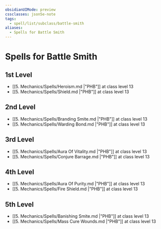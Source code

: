 ```yaml
---
obsidianUIMode: preview
cssclasses: json5e-note
tags:
  - spell/list/subclass/battle-smith
aliases:
  - Spells for Battle Smith
---
```

# Spells for Battle Smith

## 1st Level

- [[5. Mechanics/Spells/Heroism.md \|"PHB"]] at class level 13
- [[5. Mechanics/Spells/Shield.md \|"PHB"]] at class level 13

## 2nd Level

- [[5. Mechanics/Spells/Branding Smite.md \|"PHB"]] at class level 13
- [[5. Mechanics/Spells/Warding Bond.md \|"PHB"]] at class level 13

## 3rd Level

- [[5. Mechanics/Spells/Aura Of Vitality.md \|"PHB"]] at class level 13
- [[5. Mechanics/Spells/Conjure Barrage.md \|"PHB"]] at class level 13

## 4th Level

- [[5. Mechanics/Spells/Aura Of Purity.md \|"PHB"]] at class level 13
- [[5. Mechanics/Spells/Fire Shield.md \|"PHB"]] at class level 13

## 5th Level

- [[5. Mechanics/Spells/Banishing Smite.md \|"PHB"]] at class level 13
- [[5. Mechanics/Spells/Mass Cure Wounds.md \|"PHB"]] at class level 13
